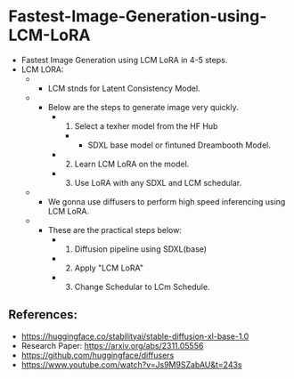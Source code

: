 # Fastest-Image-Generation-using-LCM-LoRA
- Fastest Image Generation using LCM LoRA in 4-5 steps.
- LCM LORA:
	- * LCM stnds for Latent Consistency Model.
	- * Below are the steps to generate image very quickly.
		- 1. Select a texher model from the HF Hub
			- * SDXL base model or fintuned Dreambooth Model.
		- 2. Learn LCM LoRA on the model. 
		- 3. Use LoRA with any SDXL and LCM schedular.
	- * We gonna use diffusers to perform high speed inferencing using LCM LoRA.
	- * These are the practical steps below:
		- 1. Diffusion pipeline using SDXL(base)
		- 2. Apply "LCM LoRA"
		- 3. Change Schedular to LCm Schedule.

## References:
- https://huggingface.co/stabilityai/stable-diffusion-xl-base-1.0
- Research Paper: https://arxiv.org/abs/2311.05556
- https://github.com/huggingface/diffusers
- https://www.youtube.com/watch?v=Js9M9SZabAU&t=243s

